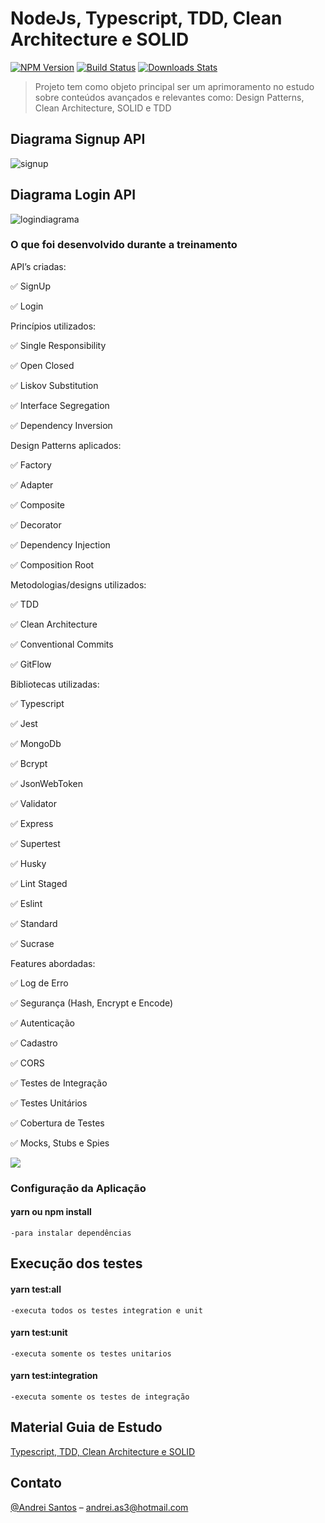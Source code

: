 # NodeJs, Typescript, TDD, Clean Architecture e SOLID

[![NPM Version][npm-image]][npm-url]
[![Build Status][travis-image]][travis-url]
[![Downloads Stats][npm-downloads]][npm-url]


>Projeto tem como objeto principal ser um aprimoramento no estudo sobre conteúdos avançados e relevantes como: Design Patterns, Clean Architecture, SOLID e TDD

## Diagrama Signup API

![signup](https://user-images.githubusercontent.com/38704247/75402160-e9684780-58e2-11ea-9e7c-035268a439a4.png)

## Diagrama Login API

![logindiagrama](https://user-images.githubusercontent.com/38704247/75402687-4284ab00-58e4-11ea-8f12-162149b2a3d9.png)


### O que foi desenvolvido durante a treinamento

API’s criadas:

✅ SignUp

✅ Login

Princípios utilizados:

✅ Single Responsibility

✅ Open Closed

✅ Liskov Substitution

✅ Interface Segregation

✅ Dependency Inversion

Design Patterns aplicados:

✅ Factory

✅ Adapter

✅ Composite

✅ Decorator

✅ Dependency Injection

✅ Composition Root

Metodologias/designs utilizados:

✅ TDD

✅ Clean Architecture

✅ Conventional Commits

✅ GitFlow

Bibliotecas utilizadas:

✅ Typescript

✅ Jest

✅ MongoDb

✅ Bcrypt

✅ JsonWebToken

✅ Validator

✅ Express

✅ Supertest

✅ Husky

✅ Lint Staged

✅ Eslint

✅ Standard

✅ Sucrase

Features abordadas:

✅ Log de Erro

✅ Segurança (Hash, Encrypt e Encode)

✅ Autenticação

✅ Cadastro

✅ CORS

✅ Testes de Integração

✅ Testes Unitários

✅ Cobertura de Testes

✅ Mocks, Stubs e Spies

![](../header.png)

### Configuração da Aplicação

#### yarn ou npm install

    -para instalar dependências

## Execução dos testes

 #### yarn test:all

    -executa todos os testes integration e unit

 #### yarn test:unit

    -executa somente os testes unitarios

 #### yarn test:integration

    -executa somente os testes de integração

## Material Guia de Estudo
[Typescript, TDD, Clean Architecture e SOLID](https://www.udemy.com/course/tdd-com-mango/)


## Contato

[@Andrei Santos](https://www.linkedin.com/in/andrei-santos/) – andrei.as3@hotmail.com

[npm-image]: https://img.shields.io/npm/v/datadog-metrics.svg?style=flat-square
[npm-url]: https://npmjs.org/package/datadog-metrics
[npm-downloads]: https://img.shields.io/npm/dm/datadog-metrics.svg?style=flat-square
[travis-image]: https://img.shields.io/travis/dbader/node-datadog-metrics/master.svg?style=flat-square
[travis-url]: https://travis-ci.org/dbader/node-datadog-metrics
[wiki]: https://github.com/seunome/seuprojeto/wiki
